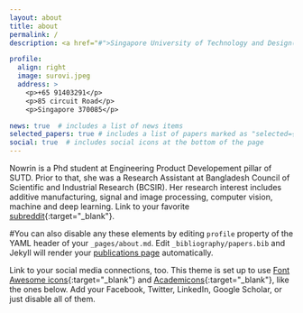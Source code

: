 ```yaml
---
layout: about
title: about
permalink: /
description: <a href="#">Singapore University of Technology and Design(SUTD)</a>, 8 Somapah Rd, Singapore 487372 

profile:
  align: right
  image: surovi.jpeg
  address: >
    <p>+65 91403291</p>
    <p>85 circuit Road</p>
    <p>Singapore 370085</p>

news: true  # includes a list of news items
selected_papers: true # includes a list of papers marked as "selected={true}"
social: true  # includes social icons at the bottom of the page
---
```


Nowrin is a Phd student at Engineering Product Developement pillar of SUTD. Prior to that, she was a Research Assistant at Bangladesh Council of Scientific and Industrial Research (BCSIR). Her research interest includes additive manufacturing, signal and image processing, computer vision, machine and deep learning.  Link to your favorite [subreddit](http://reddit.com){:target="\_blank"}. 


#You can also disable any these elements by editing `profile` property of the YAML header of your `_pages/about.md`. Edit `_bibliography/papers.bib` and Jekyll will render your [publications page](/al-folio/publications/) automatically.

Link to your social media connections, too. This theme is set up to use [Font Awesome icons](http://fortawesome.github.io/Font-Awesome/){:target="\_blank"} and [Academicons](https://jpswalsh.github.io/academicons/){:target="\_blank"}, like the ones below. Add your Facebook, Twitter, LinkedIn, Google Scholar, or just disable all of them.
